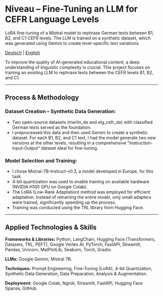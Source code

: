 # Niveau – Fine-Tuning an LLM for CEFR Language Levels
LoRA fine-tuning of a Mistral model to rephrase German texts between B1, B2, and C1 CEFR levels. The LLM is trained on a synthetic dataset, which was generated using Gemini to create level-specific text variations.

[Deutsch](README.de.md) | [English](README.md)

To improve the quality of AI-generated educational content, a deep understanding of linguistic complexity is crucial. This project focuses on training an existing LLM to rephrase texts between the CEFR levels B1, B2, and C1.

---

## Process & Methodology

### Dataset Creation – Synthetic Data Generation:

- Two open-source datasets (merlin_de and elg_cefr_de) with classified German texts served as the foundation.
- I preprocessed this data and then used Gemini to create a synthetic dataset. For each B1, B2, and C1 text, I had the model generate two new versions at the other levels, resulting in a comprehensive "Instruction-Input-Output" dataset ideal for fine-tuning.

### Model Selection and Training:

- I chose Mistral-7B-Instruct-v0.3, a model developed in Europe, for this task.
- 4-bit quantization was used to enable training on available hardware (NVIDIA H100 GPU on Google Colab).
- The LoRA (Low-Rank Adaptation) method was employed for efficient adaptation. Instead of retraining the entire model, only small adapters were trained, significantly speeding up the process.
- Training was conducted using the TRL library from Hugging Face.

---

## Applied Technologies & Skills

**Frameworks & Libraries:** Python, LangChain, Hugging Face (Transformers, Datasets, TRL, PEFT), Google Vertex AI, PyTorch, FastAPI, Streamlit, Pandas, Uvicorn, MatPlotLib, Seaborn, Torch, Gradio.

**LLMs:** Google Gemini, Mistral 7B.

**Techniques:** Prompt Engineering, Fine-Tuning (LoRA), 4-bit Quantization, Synthetic Data Generation, Data Preparation, Analysis & Augmentation.

**Deployment:** Google Colab, Ngrok, Streamlit, FastAPI, Hugging Face Spaces, GitHub.

